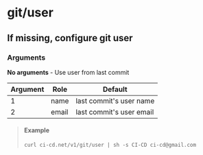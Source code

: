 # git/user
## If missing, configure git user

### Arguments
**No arguments** - Use user from last commit

| Argument | Role | Default
| --- | --- | ---
| 1 | name | last commit's user name
| 2 | email | last commit's user email

> #### Example
> `curl ci-cd.net/v1/git/user | sh -s CI-CD ci-cd@gmail.com`
